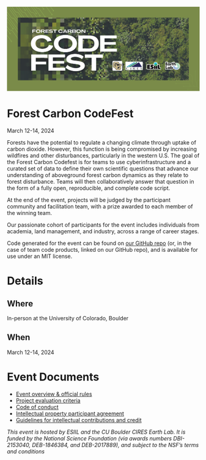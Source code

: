 ![Forest pixel banner](./assets/codefest_hero.png)

# Forest Carbon CodeFest

March 12-14, 2024

Forests have the potential to regulate a changing climate through uptake of carbon dioxide. However, this function is being compromised by increasing wildfires and other disturbances, particularly in the western U.S. The goal of the Forest Carbon Codefest is for teams to use cyberinfrastructure and a curated set of data to define their own scientific questions that advance our understanding of aboveground forest carbon dynamics as they relate to forest disturbance. Teams will then collaboratively answer that question in the form of a fully open, reproducible, and complete code script.

At the end of the event, projects will be judged by the participant community and facilitation team, with a prize awarded to each member of the winning team.

Our passionate cohort of participants for the event includes individuals from academia, land management, and industry, across a range of career stages.

Code generated for the event can be found on [our GitHub repo](https://github.com/CU-ESIIL/forest-carbon-codefest) (or, in the case of team code products, linked on our GitHub repo), and is available for use under an MIT license.

# Details

## Where  
In-person at the University of Colorado, Boulder  

## When  
March 12-14, 2024

# Event Documents

- [Event overview & official rules](https://docs.google.com/document/d/1el21bK1y2s7QlPMZGwckOaqwhWzW6Tt6CILTUBfjlCc/edit?usp=drive_link)
- [Project evaluation criteria](https://docs.google.com/document/d/1nMNbWuwLj-zqCxvk9fpxxHOeb1OQ48ah8thdLAHxakU/edit)
- [Code of conduct](https://docs.google.com/document/d/1BpqHKCaa_NZYQXPk2BHyPG3p9tjvWMJNsixn93mtAMU/edit?usp=drive_link)
- [Intellectual property participant agreement](https://docs.google.com/document/d/1jKXWrVzuhKWbRPtcRelxcSD9svh9rvTQUmadDV1Dy1I/edit?usp=drive_link)
- [Guidelines for intellectual contributions and credit](https://drive.google.com/file/d/1WcjV412EzCxohNtjFtca-o2Gpf36ISAX/view?usp=sharing)


*This event is hosted by ESIIL and the CU Boulder CIRES Earth Lab. It is funded by the National Science Foundation (via awards numbers DBI-2153040, DEB-1846384, and DEB-2017889), and subject to the NSF’s terms and conditions*

